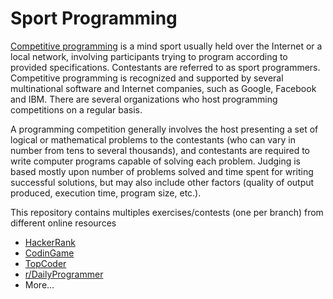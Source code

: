 # Sport Programming

[Competitive programming](https://en.wikipedia.org/wiki/Competitive_programming) is a mind sport usually held over the Internet or a local network, involving participants trying to program according to provided specifications. Contestants are referred to as sport programmers. Competitive programming is recognized and supported by several multinational software and Internet companies, such as Google, Facebook and IBM. There are several organizations who host programming competitions on a regular basis.

A programming competition generally involves the host presenting a set of logical or mathematical problems to the contestants (who can vary in number from tens to several thousands), and contestants are required to write computer programs capable of solving each problem. Judging is based mostly upon number of problems solved and time spent for writing successful solutions, but may also include other factors (quality of output produced, execution time, program size, etc.).
 
 
This repository contains multiples exercises/contests (one per branch) from different online resources
  - [HackerRank](https://www.hackerrank.com/)
  - [CodinGame](http://www.codingame.com/servlet/urlinvite?u=1099833)
  - [TopCoder](http://www.topcoder.com)
  - [r/DailyProgrammer](http://www.reddit.com/r/DailyProgrammer)
  - More...